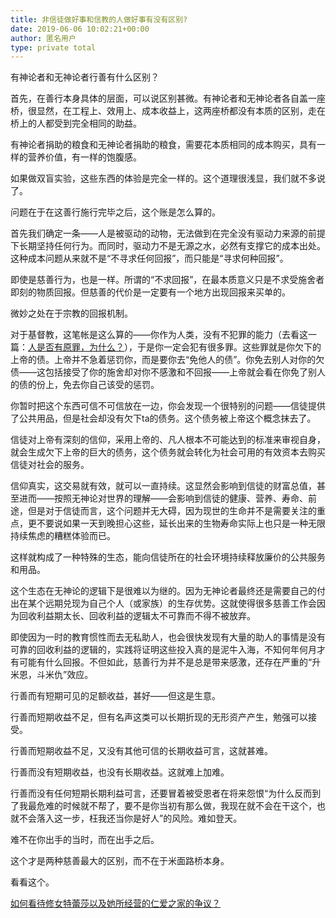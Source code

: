 ```yaml
---
title: 非信徒做好事和信教的人做好事有没有区别?
date: 2019-06-06 10:02:21+00:00
author: 匿名用户
type: private total
---
```

有神论者和无神论者行善有什么区别？

首先，在善行本身具体的层面，可以说区别甚微。有神论者和无神论者各自盖一座桥，很显然，在工程上、效用上、成本收益上，这两座桥都没有本质的区别，走在桥上的人都受到完全相同的助益。

有神论者捐助的粮食和无神论者捐助的粮食，需要花本质相同的成本购买，具有一样的营养价值，有一样的饱腹感。

如果做双盲实验，这些东西的体验是完全一样的。这个道理很浅显，我们就不多说了。

问题在于在这善行施行完毕之后，这个账是怎么算的。

首先我们确定一条——人是被驱动的动物，无法做到在完全没有驱动力来源的前提下长期坚持任何行为。而同时，驱动力不是无源之水，必然有支撑它的成本出处。这种成本问题从来就不是“不寻求任何回报”，而只能是“寻求何种回报”。

即使是慈善行为，也是一样。所谓的“不求回报”，在最本质意义只是不求受施舍者即刻的物质回报。但慈善的代价是一定要有一个地方出现回报来买单的。

微妙之处在于宗教的回报机制。

对于基督教，这笔帐是这么算的——你作为人类，没有不犯罪的能力（去看这一篇：[人是否有原罪，为什么？](https://www.zhihu.com/question/20760322/answer/588405939)），于是你一定会犯有很多罪。这些罪就是你欠下的上帝的债。上帝并不急着惩罚你，而是要你去“免他人的债”。你免去别人对你的欠债——这包括接受了你的施舍却对你不感激和不回报——上帝就会看在你免了别人的债的份上，免去你自己该受的惩罚。

你暂时把这个东西可信不可信放在一边，你会发现一个很特别的问题——信徒提供了公共用品，但是社会却没有欠下ta的债务。这个债务被上帝这个概念抹去了。

信徒对上帝有深刻的信仰，采用上帝的、凡人根本不可能达到的标准来审视自身，就会生成欠下上帝的巨大的债务，这个债务就会转化为社会可用的有效资本去购买信徒对社会的服务。

信仰真实，这交易就有效，就可以一直持续。这显然会影响到信徒的财富总值，甚至进而——按照无神论对世界的理解——会影响到信徒的健康、营养、寿命、前途，但是对于信徒而言，这个问题并无大碍，因为现世的生命并不是需要关注的重点，更不要说如果一天到晚担心这些，延长出来的生物寿命实际上也只是一种无限持续焦虑的糟糕体验而已。

这样就构成了一种特殊的生态，能向信徒所在的社会环境持续释放廉价的公共服务和用品。

这个生态在无神论的逻辑下是很难以为继的。因为无神论者最终还是需要自己的付出在某个远期兑现为自己个人（或家族）的生存优势。这就使得很多慈善工作会因为回收利益期太长、回收利益的逻辑太不可靠而不得不被放弃。

即使因为一时的教育惯性而去无私助人，也会很快发现有大量的助人的事情是没有可靠的回收利益的逻辑的，实践将证明这些投入真的是泥牛入海，不知何年何月才有可能有什么回报。不但如此，慈善行为并不是总是带来感激，还存在严重的“升米恩，斗米仇”效应。

行善而有短期可见的足额收益，甚好——但这是生意。

行善而短期收益不足，但有名声这类可以长期折现的无形资产产生，勉强可以接受。

行善而短期收益不足，又没有其他可信的长期收益可言，这就甚难。

行善而没有短期收益，也没有长期收益。这就难上加难。

行善而没有任何短期长期利益可言，还要冒着被受恩者在将来怨恨“为什么反而到了我最危难的时候就不帮了，要不是你当初有那么做，我现在就不会在干这个，也就不会落入这一步，枉我还当你是好人”的风险。难如登天。

难不在你出手的当时，而在出手之后。

这个才是两种慈善最大的区别，而不在于米面路桥本身。

  


看看这个。

[如何看待修女特蕾莎以及她所经营的仁爱之家的争议？](https://www.zhihu.com/question/24064243/answer/533635981)
